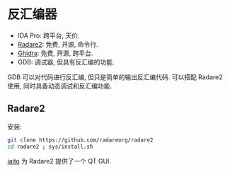 # 反汇编器

- IDA Pro: 跨平台, 天价.
- [Radare2](https://github.com/radareorg/radare2): 免费, 开源, 命令行.
- [Ghidra](https://github.com/NationalSecurityAgency/ghidra): 免费, 开源, 跨平台.
- GDB: 调试器, 但具有反汇编的功能.

GDB 可以对代码进行反汇编, 但只是简单的输出反汇编代码. 可以搭配 Radare2 使用, 同时具备动态调试和反汇编功能.  

## Radare2

安装:

```bash
git clone https://github.com/radareorg/radare2
cd radare2 ; sys/install.sh
```

[iaito](https://github.com/radareorg/iaito) 为 Radare2 提供了一个 QT GUI.

